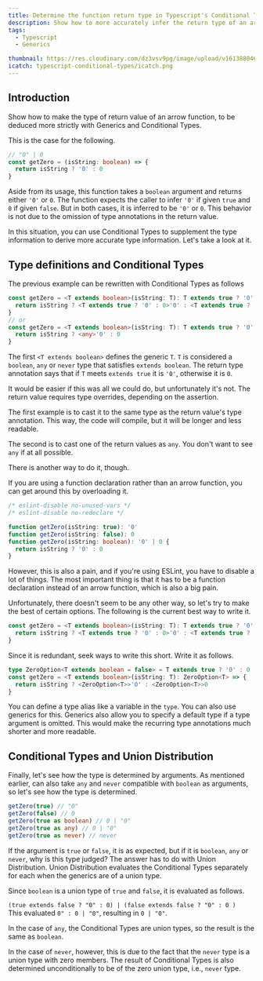 ```yaml
---
title: Determine the function return type in Typescript's Conditional Types
description: Show how to more accurately infer the return type of an arrow function in Typescript. Explains Generics, Conditional Types and Union Distribution.
tags:
  - Typescript
  - Generics

thumbnail: https://res.cloudinary.com/dz3vsv9pg/image/upload/v1613880465/typescript-conditional-types/thumbnail.png
icatch: typescript-conditional-types/icatch.png
---
```


## Introduction

Show how to make the type of return value of an arrow function,
to be deduced more strictly with Generics and Conditional Types.

This is the case for the following.

```ts
// "0" | 0
const getZero = (isString: boolean) => {
  return isString ? '0' : 0
}
```

Aside from its usage, this function takes a `boolean` argument and returns either `'0'` or `0`.
The function expects the caller to infer `'0'` if given `true` and `0` if given `false`.
But in both cases, it is inferred to be `'0'` or `0`.
This behavior is not due to the omission of type annotations in the return value.

In this situation, you can use Conditional Types to supplement the type information to derive more accurate type information.
Let's take a look at it.

## Type definitions and Conditional Types

The previous example can be rewritten with Conditional Types as follows

```ts
const getZero = <T extends boolean>(isString: T): T extends true ? '0' : 0 => {
  return isString ? <T extends true ? '0' : 0>'0' : <T extends true ? '0' : 0>0
}
// or
const getZero = <T extends boolean>(isString: T): T extends true ? '0' : 0 => {
  return isString ? <any>'0' : 0
}
```

The first `<T extends boolean>` defines the generic `T`.
`T` is considered a `boolean`, `any` or `never` type that satisfies `extends boolean`.
The return type annotation says that if `T` meets `extends true` it is `'0'`, otherwise it is `0`.

It would be easier if this was all we could do, but unfortunately it's not.
The return value requires type overrides, depending on the assertion.

The first example is to cast it to the same type as the return value's type annotation.
This way, the code will compile, but it will be longer and less readable.

The second is to cast one of the return values as `any`. You don't want to see `any` if at all possible.

There is another way to do it, though.

If you are using a function declaration rather than an arrow function, you can get around this by overloading it.

```ts
/* eslint-disable no-unused-vars */
/* eslint-disable no-redeclare */

function getZero(isString: true): '0'
function getZero(isString: false): 0
function getZero(isString: boolean): '0' | 0 {
  return isString ? '0' : 0
}
```

However, this is also a pain, and if you're using ESLint, you have to disable a lot of things.
The most important thing is that it has to be a function declaration instead of an arrow function, which is also a big pain.

Unfortunately, there doesn't seem to be any other way, so let's try to make the best of certain options.
The following is the current best way to write it.

```ts
const getZero = <T extends boolean>(isString: T): T extends true ? '0' : 0 => {
  return isString ? <T extends true ? '0' : 0>'0' : <T extends true ? '0' : 0>0
}
```

Since it is redundant, seek ways to write this short.
Write it as follows.

```ts
type ZeroOption<T extends boolean = false> = T extends true ? '0' : 0
const getZero = <T extends boolean>(isString: T): ZeroOption<T> => {
  return isString ? <ZeroOption<T>>'0' : <ZeroOption<T>>0
}
```

You can define a type alias like a variable in the `type`. You can also use generics for this.
Generics also allow you to specify a default type if a type argument is omitted.
This would make the recurring type annotations much shorter and more readable.

## Conditional Types and Union Distribution

Finally, let's see how the type is determined by arguments.
As mentioned earlier, can also take `any` and `never` compatible with `boolean` as arguments,
so let's see how the type is determined.

```ts
getZero(true) // "0"
getZero(false) // 0
getZero(true as boolean) // 0 | "0"
getZero(true as any) // 0 | "0"
getZero(true as never) // never
```

If the argument is `true` or `false`, it is as expected, but if it is `boolean`, `any` or `never`, why is this type judged?
The answer has to do with Union Distribution.
Union Distribution evaluates the Conditional Types separately for each when the generics are of a union type.

Since `boolean` is a union type of `true` and `false`, it is evaluated as follows.

`(true extends false ? "0" : 0) | (false extends false ? "0" : 0 )`  
This evaluated `0" : 0 | "0"`, resulting in `0 | "0"`.

In the case of `any`, the Conditional Types are union types, so the result is the same as `boolean`.

In the case of `never`, however, this is due to the fact that the `never` type is a union type with zero members.
The result of Conditional Types is also determined unconditionally to be of the zero union type, i.e., `never` type.
